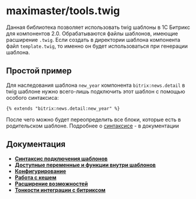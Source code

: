 # maximaster/tools.twig

Данная библиотека позволяет использовать twig шаблоны в 1С Битрикс для компонентов 2.0. Обрабатываются файлы шаблонов, имеющие расширение `.twig`. Если создать в директории шаблона компонента файл `template.twig`, то именно он будет использоваться при генерации шаблона.

## Простой пример

Для наследования шаблона `new_year` компонента `bitrix:news.detail` в twig шаблоне нужно всего-лишь подключить этот шаблон с помощью особого синтаксиса:

```twig
{% extends "bitrix:news.detail:new_year" %}
```
После чего можно будет переопределить все блоки, которые есть в родительском шаблоне. Подробнее о [синтаксисе](docs/syntax.md) - в документации

## Документация 

* **[Синтаксис подключения шаблонов](docs/syntax.md)**
* **[Доступные переменные и функции внутри шаблонов](docs/twig_extension.md)**
* **[Конфигурирование](docs/configuration.md)**
* **[Работа с кешем](docs/working_with_cache.md)**
* **[Расширение возможностей](docs/extend.md)**
* **[Тонкости интеграции с битриксом](docs/bitrix_pitfalls.md)**
